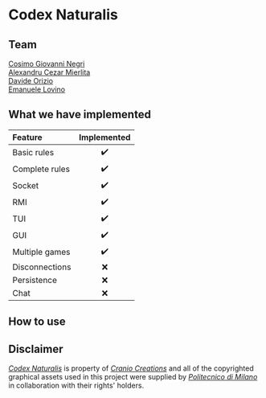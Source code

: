 # Codex Naturalis

## Team
[Cosimo Giovanni Negri](https://github.com/cosimonegri)<br />
[Alexandru Cezar Mierlita](https://github.com/cezarmierlita)<br />
[Davide Orizio](https://github.com/DolbyTheSheep)<br />
[Emanuele Lovino](https://github.com/EmanueleLovino)<br />

## What we have implemented

| Feature        |                    Implemented                    |
|:---------------|:-------------------------------------------------:|
| Basic rules    |                :heavy_check_mark:                 |
| Complete rules |                :heavy_check_mark:                 |
| Socket         |                :heavy_check_mark:                 |
| RMI            |                :heavy_check_mark:                 |
| TUI            |                :heavy_check_mark:                 |
| GUI            |                :heavy_check_mark:                 |
| Multiple games |                :heavy_check_mark:                 |
| Disconnections |                        :x:                        |
| Persistence    |                        :x:                        |
| Chat           |                        :x:                        |

## How to use

## Disclaimer
[_Codex Naturalis_](https://www.craniocreations.it/prodotto/codex-naturalis) is property of [_Cranio Creations_](https://www.craniocreations.it) and all of the copyrighted graphical assets used in this project were supplied by [_Politecnico di Milano_](https://www.polimi.it) in collaboration with their rights' holders.

